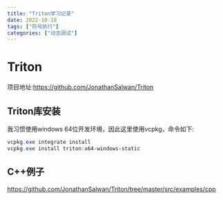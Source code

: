 ```yaml
---
title: "Triton学习记录"
date: 2022-10-18
tags: ["符号执行"]
categories: ["动态调试"]
---
```


# Triton

项目地址:https://github.com/JonathanSalwan/Triton

## Triton库安装

我习惯使用windows 64位开发环境，因此这里使用vcpkg，命令如下:

```powershell
vcpkg.exe integrate install
vcpkg.exe install triton:x64-windows-static
```

## C++例子

https://github.com/JonathanSalwan/Triton/tree/master/src/examples/cpp









